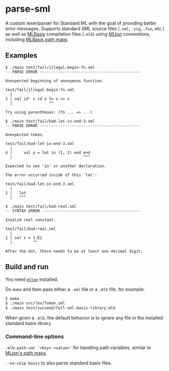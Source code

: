 # parse-sml

A custom lexer/parser for Standard ML with the goal of providing
better error messages. Supports standard SML source files
(`.sml`, `.sig`, `.fun`, etc.) as well as
[MLBasis](http://mlton.org/MLBasis) compilation files (`.mlb`) using
[MLton](https://github.com/MLton/mlton) conventions,
including [MLBasis path maps](http://mlton.org/MLBasisPathMap).

## Examples

```
$ ./main test/fail/illegal-begin-fn.sml
-- PARSE ERROR --------------------------------------------

Unexpected beginning of anonymous function.

test/fail/illegal-begin-fn.sml
  |
2 | val id' = id o fn x => x
  |                ^^

Try using parentheses: (fn ... => ...)
```

```
$ ./main test/fail/bad-let-in-end-3.sml
-- PARSE ERROR --------------------------------------------

Unexpected token.

test/fail/bad-let-in-end-3.sml
  |
4 |     val y = let in (1, 2) end end
  |                               ^^^

Expected to see 'in' or another declaration.

The error occurred inside of this 'let':

test/fail/bad-let-in-end-3.sml
  |
2 |   let
  |   ^^^
```

```
$ ./main test/fail/bad-real.sml
-- SYNTAX ERROR -------------------------------------------

Invalid real constant.

test/fail/bad-real.sml
  |
1 | val x = 1.E1
  |         ^^

After the dot, there needs to be at least one decimal digit.
```

## Build and run

You need [`mlton`](http://mlton.org/) installed.

Do `make` and then pass either a `.sml` file or a `.mlb` file, for example:
```bash
$ make
$ ./main src/lex/Token.sml
$ ./main test/succeed/full-sml-basis-library.mlb
```

When given a `.mlb`, the default behavior is to ignore any file in the
installed standard basis library.

### Command-line options

`-mlb-path-var '<key> <value>'` for handling path variables, similar to
[MLton's path maps](http://mlton.org/MLBasisPathMap).

`--no-skip-basis` to also parse standard basis files.

